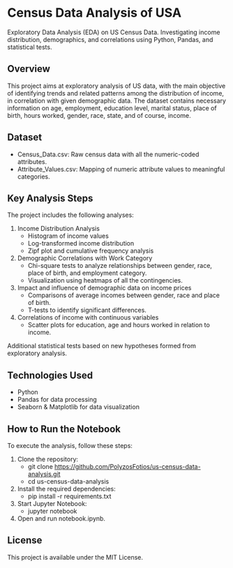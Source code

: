 # Census Data Analysis of USA
Exploratory Data Analysis (EDA) on US Census Data. Investigating income distribution, demographics, and correlations using Python, Pandas, and statistical tests.

## Overview

This project aims at exploratory analysis of US data, with the main objective of identifying trends and related patterns among the distribution of income, in correlation with given demographic data. The dataset contains necessary information on age, employment, education level, marital status, place of birth, hours worked, gender, race, state, and of course, income.

## Dataset

* Census_Data.csv: Raw census data with all the numeric-coded attributes.
* Attribute_Values.csv: Mapping of numeric attribute values to meaningful categories.

## Key Analysis Steps

The project includes the following analyses:

1. Income Distribution Analysis
    * Histogram of income values
    * Log-transformed income distribution
    * Zipf plot and cumulative frequency analysis
2. Demographic Correlations with Work Category
    * Chi-square tests to analyze relationships between gender, race, place of birth, and employment category.
    * Visualization using heatmaps of all the contingencies.
3. Impact and influence of demographic data on income prices
    * Comparisons of average incomes between gender, race and place of birth.
    * T-tests to identify significant differences.
4. Correlations of income with continuous variables
    * Scatter plots for education, age and hours worked in relation to income.
  
Additional statistical tests based on new hypotheses formed from exploratory analysis.

## Technologies Used

* Python
* Pandas for data processing
* Seaborn & Matplotlib for data visualization

## How to Run the Notebook

To execute the analysis, follow these steps:
1. Clone the repository:
   * git clone https://github.com/PolyzosFotios/us-census-data-analysis.git
   * cd us-census-data-analysis
2. Ιnstall the required dependencies:
   * pip install -r requirements.txt
3. Start Jupyter Notebook:
   * jupyter notebook
4.	Open and run notebook.ipynb.

## License

This project is available under the MIT License.
